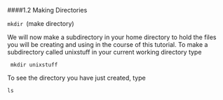 ####1.2 Making Directories

`mkdir `(make directory)

We will now make a subdirectory in your home directory to hold the files you will be creating and using in the course of this tutorial. To make a subdirectory called unixstuff in your current working directory type

```
 mkdir unixstuff
 ```


To see the directory you have just created, type

```
ls
```
